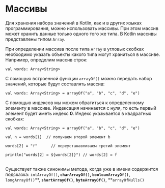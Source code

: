 # Массивы

Для хранения набора значений в Kotlin, как и в других языках программирования, можно использовать массивы. При этом массив может хранить данные только одного того же типа. В Kotlin массивы представлены типом `Array`.

При определении массива после типа `Array` в угловых скобках необходимо указать объекты какого типа могут храниться в массиве. Например, определим массив строк:

`val words: Array<String>`

С помощью встроенной функции `arrayOf()` можно передать набор значений, которые будут составлять массив:

`val words: Array<String> = arrayOf("a", "b", "c", "d", "e")`

С помощью индексов мы можем обратиться к определенному элементу в массиве. Индексация начинается с нуля, то есть первый элемент будет иметь индекс **0**. Индекс указывается в квадратных скобках:

```
val words: Array<String> = arrayOf("a", "b", "c", "d", "e")

val n = words[1]  // получаем второй элемент b

words[2] = "f"      // переустанавливаем третий элемент

println("words[2] = ${words[2]}") // words[2] = f
```

![](data:image/gif;base64,R0lGODlhAQABAPABAP///wAAACH5BAEKAAAALAAAAAABAAEAAAICRAEAOw==)![](data:image/gif;base64,R0lGODlhAQABAPABAP///wAAACH5BAEKAAAALAAAAAABAAEAAAICRAEAOw== "Click and drag to move")

Существует также синонимы метода, когда уже в имени содержится подсказка: `intArrayOf()`**, **`charArrayOf()`**, **`booleanArrayOf()`**,**` longArrayOf()`**, **`shortArrayOf()`**, **`byteArrayOf()`**, **`arrayOfNulls()`
